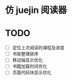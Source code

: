 # 仿 juejin 阅读器

# TODO

- [ ] 定位上次阅读的课程及进度
- [ ] 书架整理排序
- [ ] 移动端显示优化
- [ ] 书籍加载时间优化
- [ ] 页面代码块显示优化
